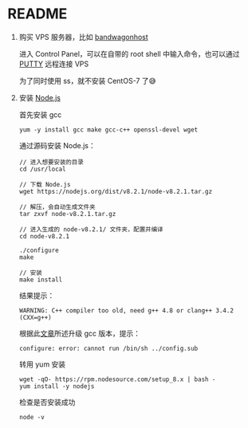 # README

1. 购买 VPS 服务器，比如 [bandwagonhost]()

   进入 Control Panel，可以在自带的 root shell 中输入命令，也可以通过 [PUTTY]() 远程连接 VPS

   为了同时使用 ss，就不安装 CentOS-7 了😅

2. 安装 [Node.js]()

   首先安装 gcc

    ```code
    yum -y install gcc make gcc-c++ openssl-devel wget
    ```

   通过源码安装 Node.js：

   ```code
   // 进入想要安装的目录
   cd /usr/local

   // 下载 Node.js
   wget https://nodejs.org/dist/v8.2.1/node-v8.2.1.tar.gz

   // 解压，会自动生成文件夹
   tar zxvf node-v8.2.1.tar.gz

   // 进入生成的 node-v8.2.1/ 文件夹，配置并编译
   cd node-v8.2.1

   ./configure
   make

   // 安装
   make install
   ```

   结果提示：
   ```code
   WARNING: C++ compiler too old, need g++ 4.8 or clang++ 3.4.2 (CXX=g++)
   ```

   根据此[文章](http://www.cjjjs.com/paper/czxt/2017222114137150.html)所述升级 gcc 版本，提示：

   ```code
   configure: error: cannot run /bin/sh ../config.sub
   ```

   转用 yum 安装

   ```code
   wget -qO- https://rpm.nodesource.com/setup_8.x | bash -
   yum install -y nodejs
   ```

   检查是否安装成功

   ```code
   node -v
   ```
